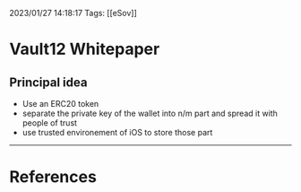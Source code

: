 2023/01/27 14:18:17
Tags: [[eSov]]

# Vault12 Whitepaper

## Principal idea 
- Use an ERC20 token
- separate the private key of the wallet into n/m part and spread it with people
    of trust
- use trusted environement of iOS to store those part 

---
# References

